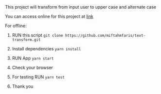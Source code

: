 This project will transform from input user to upper case and alternate case

You can access online for this project at [link](https://miftah-text-transform.netlify.app/)

For offline:

1. RUN this script `git clone https://github.com/miftahmfaris/text-transform.git`

2. Install dependencies `yarn install`

3. RUN App `yarn start`

4. Check your browser

5. For testing RUN `yarn test`

6. Thank you